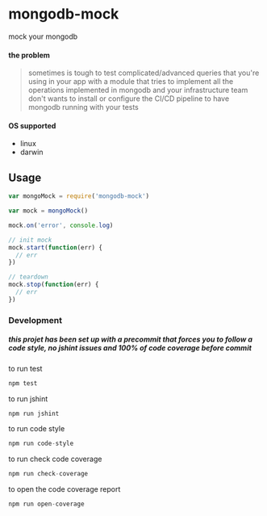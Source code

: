 # mongodb-mock

mock your mongodb

#### the problem
>sometimes is tough to test complicated/advanced queries that you're using in your app with a module that tries to implement all the operations implemented in mongodb and your infrastructure team don't wants to install or configure the CI/CD pipeline to have mongodb running with your tests

#### OS supported
* linux
* darwin


## Usage

```js
var mongoMock = require('mongodb-mock')

var mock = mongoMock()

mock.on('error', console.log)

// init mock
mock.start(function(err) {
  // err
})

// teardown
mock.stop(function(err) {
  // err
})
```



### Development

##### this projet has been set up with a precommit that forces you to follow a code style, no jshint issues and 100% of code coverage before commit


to run test
``` js
npm test
```

to run jshint
``` js
npm run jshint
```

to run code style
``` js
npm run code-style
```

to run check code coverage
``` js
npm run check-coverage
```

to open the code coverage report
``` js
npm run open-coverage
```
